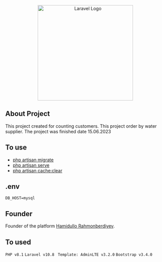 <p align="center"><a href="https://github.com/HamidulloRahmonberdiyev/RealProject-customers" target="_blank"><img src="https://www.lateshipment.com/wp-content/uploads/topimage-1.png" width="300" alt="Laravel Logo"></a></p>

## About Project

This project created for counting customers. This project order by water supplier. The project was finished date 15.06.2023


## To use

- [php artisan migrate ](https://laravel.com/docs/)
- [php artisan serve](https://laravel.com/docs/)
- [php artisan cache:clear](https://laravel.com/docs/)

## .env

``` 
DB_HOST=mysql 
```


## Founder

Founder of the platform [Hamidullo Rahmonberdiyev](https://rahmnberdiyev.uz).


## To used 

 ``` PHP v8.1 ```      ```Laravel v10.8 ```     ``` Template: AdminLTE v3.2.0 ```     ```Bootstrap v3.4.0 ```

